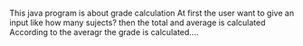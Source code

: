 This java program is about grade calculation
At first the user want to give an input like how many sujects?
then the total and average is calculated
According to the averagr the grade is calculated....
